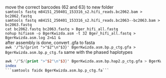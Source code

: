 move the correct barcodes (62 and 63) to new folder  
```samtools fastq m84151_250401_153316_s2.hifi_reads.bc2062.bam > bc2062.fastq```  
```samtools fastq m84151_250401_153316_s2.hifi_reads.bc2063--bc2063.bam > bc2063.fastq```  
```cat bc2062.fastq bc2063.fastq > Bger_hifi_all.fastq```  
```nohup hifiasm -o BgerKwizda.asm -t 32 Bger_hifi_all.fastq > BgerKwizda.asm.log 2>&1 &```  
after assembly is done, convert .gfa to fasta  
```awk '/^S/{print ">"$2"\n"$3}' BgerKwizda.asm.bp.p_ctg.gfa > BgerKwizda.asm.bp.p_ctg.fa```
same with the phased haplotypes  
```awk '/^S/{print ">"$2"\n"$3}' BgerKwizda.asm.bp.hap1.p_ctg.gfa > BgerKwizda.asm.bp.hap1.p_ctg.fa
awk '/^S/{print ">"$2"\n"$3}' BgerKwizda.asm.bp.hap2.p_ctg.gfa > BgerKwizda.asm.bp.hap2.p_ctg.fa```
index
```samtools faidx BgerKwizda.asm.bp.p_ctg.fa``` 
